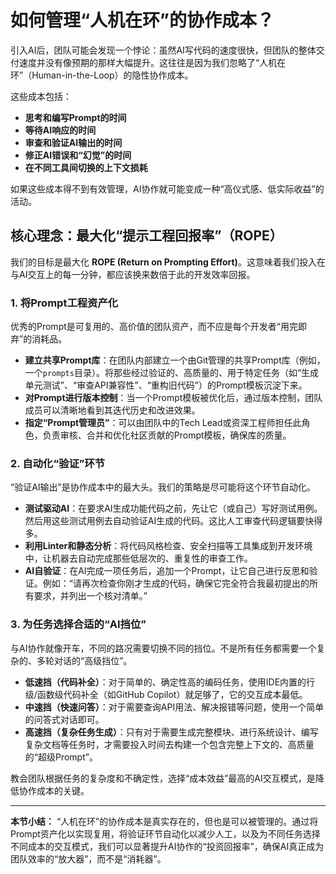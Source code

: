 # 如何管理“人机在环”的协作成本？

引入AI后，团队可能会发现一个悖论：虽然AI写代码的速度很快，但团队的整体交付速度并没有像预期的那样大幅提升。这往往是因为我们忽略了“人机在环”（Human-in-the-Loop）的隐性协作成本。

这些成本包括：
- **思考和编写Prompt的时间**
- **等待AI响应的时间**
- **审查和验证AI输出的时间**
- **修正AI错误和“幻觉”的时间**
- **在不同工具间切换的上下文损耗**

如果这些成本得不到有效管理，AI协作就可能变成一种“高仪式感、低实际收益”的活动。

## 核心理念：最大化“提示工程回报率”（ROPE）

我们的目标是最大化 **ROPE (Return on Prompting Effort)**。这意味着我们投入在与AI交互上的每一分钟，都应该换来数倍于此的开发效率回报。

### 1. 将Prompt工程资产化

优秀的Prompt是可复用的、高价值的团队资产，而不应是每个开发者“用完即弃”的消耗品。
- **建立共享Prompt库**：在团队内部建立一个由Git管理的共享Prompt库（例如，一个`prompts`目录）。将那些经过验证的、高质量的、用于特定任务（如“生成单元测试”、“审查API兼容性”、“重构旧代码”）的Prompt模板沉淀下来。
- **对Prompt进行版本控制**：当一个Prompt模板被优化后，通过版本控制，团队成员可以清晰地看到其迭代历史和改进效果。
- **指定“Prompt管理员”**：可以由团队中的Tech Lead或资深工程师担任此角色，负责审核、合并和优化社区贡献的Prompt模板，确保库的质量。

### 2. 自动化“验证”环节

“验证AI输出”是协作成本中的最大头。我们的策略是尽可能将这个环节自动化。
- **测试驱动AI**：在要求AI生成功能代码之前，先让它（或自己）写好测试用例。然后用这些测试用例去自动验证AI生成的代码。这比人工审查代码逻辑要快得多。
- **利用Linter和静态分析**：将代码风格检查、安全扫描等工具集成到开发环境中，让机器去自动完成那些低层次的、重复性的审查工作。
- **AI自验证**：在AI完成一项任务后，追加一个Prompt，让它自己进行反思和验证。例如：“请再次检查你刚才生成的代码，确保它完全符合我最初提出的所有要求，并列出一个核对清单。”

### 3. 为任务选择合适的“AI挡位”

与AI协作就像开车，不同的路况需要切换不同的挡位。不是所有任务都需要一个复杂的、多轮对话的“高级挡位”。
- **低速挡（代码补全）**：对于简单的、确定性高的编码任务，使用IDE内置的行级/函数级代码补全（如GitHub Copilot）就足够了，它的交互成本最低。
- **中速挡（快速问答）**：对于需要查询API用法、解决报错等问题，使用一个简单的问答式对话即可。
- **高速挡（复杂任务生成）**：只有对于需要生成完整模块、进行系统设计、编写复杂文档等任务时，才需要投入时间去构建一个包含完整上下文的、高质量的“超级Prompt”。

教会团队根据任务的复杂度和不确定性，选择“成本效益”最高的AI交互模式，是降低协作成本的关键。

---

**本节小结：** “人机在环”的协作成本是真实存在的，但也是可以被管理的。通过将Prompt资产化以实现复用，将验证环节自动化以减少人工，以及为不同任务选择不同成本的交互模式，我们可以显著提升AI协作的“投资回报率”，确保AI真正成为团队效率的“放大器”，而不是“消耗器”。